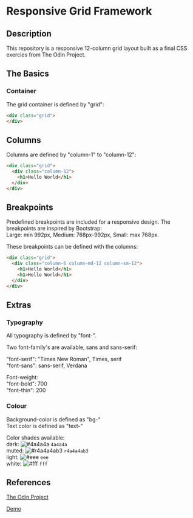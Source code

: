 # Responsive Grid Framework

## Description

This repository is a responsive 12-column grid layout built as a final CSS exercies from The Odin Project.

## The Basics

### Container

The grid container is defined by "grid":

```html
<div class="grid">
</div>
```

## Columns

Columns are defined by "column-1" to "column-12":

```html
<div class="grid">
  <div class="column-12">
    <h1>Hello World</h1>
  </div>
</div>
```

## Breakpoints

Predefined breakpoints are included for a responsive design.
The breakpoints are inspired by Bootstrap:<br>
Large: min 992px, Medium: 768px-992px, Small: max 768px.

These breakpoints can be defined with the columns:

```html
<div class="grid">
  <div class="column-6 column-md-12 column-sm-12">
    <h1>Hello World</h1>
    <h1>Hello World</h1>
  </div>
</div>
```

## Extras

### Typography

All typography is defined by "font-".

Two font-family's are available, sans and sans-serif:<br>

  "font-serif": "Times New Roman", Times, serif<br>
  "font-sans": sans-serif, Verdana 

Font-weight:<br>
  "font-bold": 700<br>
  "font-thin": 200

### Colour

Background-color is defined as "bg-"<br>
Text color is defined as "text-"

Color shades available:<br>
  dark: ![#4a4a4a](https://via.placeholder.com/15/4a4a4a/000000?text=+) `4a4a4a`<br>
  muted: ![#r4a4a4ab3](https://via.placeholder.com/15/r4a4a4ab3/000000?text=+) `r4a4a4ab3`<br>
  light: ![#eee](https://via.placeholder.com/15/eee/000000?text=+) `eee`<br>
  white: ![#fff](https://via.placeholder.com/15/fff/000000?text=+) `fff`

  ## References

  [The Odin Project](https://www.theodinproject.com/courses/html-and-css/lessons/design-your-own-grid-based-framework)

  [Demo](https://andrewbonas.github.io/odin_clone/)






